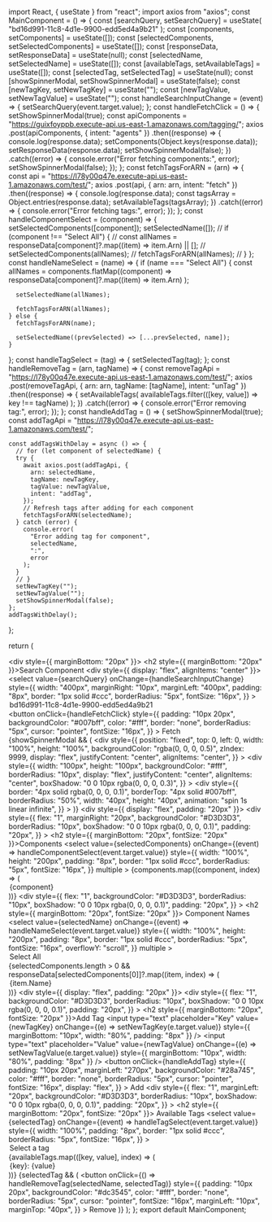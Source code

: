 import React, { useState } from "react";
import axios from "axios";
const MainComponent = () => {
  const [searchQuery, setSearchQuery] = useState(
    "bd16d991-11c8-4d1e-9900-edd5ed4a9b21"
  );
  const [components, setComponents] = useState([]);
  const [selectedComponents, setSelectedComponents] = useState([]);
  const [responseData, setResponseData] = useState(null);
  const [selectedName, setSelectedName] = useState([]);
  const [availableTags, setAvailableTags] = useState([]);
  const [selectedTag, setSelectedTag] = useState(null);
  const [showSpinnerModal, setShowSpinnerModal] = useState(false);
  const [newTagKey, setNewTagKey] = useState("");
  const [newTagValue, setNewTagValue] = useState("");
  const handleSearchInputChange = (event) => {
    setSearchQuery(event.target.value);
  };
  const handleFetchClick = () => {
    setShowSpinnerModal(true);
    const apiComponents =
      "https://guixfoyppb.execute-api.us-east-1.amazonaws.com/tagging/";
    axios
      .post(apiComponents, { intent: "agents" })
      .then((response) => {
        console.log(response.data);
        setComponents(Object.keys(response.data));
        setResponseData(response.data);
        setShowSpinnerModal(false);
      })
      .catch((error) => {
        console.error("Error fetching components:", error);
        setShowSpinnerModal(false);
      });
  };
  const fetchTagsForARN = (arn) => {
    const api = "https://l78y00q47e.execute-api.us-east-1.amazonaws.com/test/";
    axios
      .post(api, { arn: arn, intent: "fetch" })
      .then((response) => {
        console.log(response.data);
        const tagsArray = Object.entries(response.data);
        setAvailableTags(tagsArray);
      })
      .catch((error) => {
        console.error("Error fetching tags:", error);
      });
  };
  const handleComponentSelect = (component) => {
    setSelectedComponents([component]);
    setSelectedName([]);
    // if (component !== "Select All") {
    //   const allNames = responseData[component]?.map((item) => item.Arn) || [];
    //   setSelectedComponents(allNames);
    //   fetchTagsForARN(allNames);
    // }
  };
  const handleNameSelect = (name) => {
    if (name === "Select All") {
      const allNames = components.flatMap((component) =>
        responseData[component]?.map((item) => item.Arn)
      );

      setSelectedName(allNames);

      fetchTagsForARN(allNames);
    } else {
      fetchTagsForARN(name);

      setSelectedName((prevSelected) => [...prevSelected, name]);
    }
  };
  const handleTagSelect = (tag) => {
    setSelectedTag(tag);
  };
  const handleRemoveTag = (arn, tagName) => {
    const removeTagApi =
      "https://l78y00q47e.execute-api.us-east-1.amazonaws.com/test/";
    axios
      .post(removeTagApi, { arn: arn, tagName: [tagName], intent: "unTag" })
      .then((response) => {
        setAvailableTags(
          availableTags.filter(([key, value]) => key !== tagName)
        );
      })
      .catch((error) => {
        console.error("Error removing tag:", error);
      });
  };
  const handleAddTag = () => {
    setShowSpinnerModal(true);
    const addTagApi =
      "https://l78y00q47e.execute-api.us-east-1.amazonaws.com/test/";

    const addTagsWithDelay = async () => {
      // for (let component of selectedName) {
      try {
        await axios.post(addTagApi, {
          arn: selectedName,
          tagName: newTagKey,
          tagValue: newTagValue,
          intent: "addTag",
        });
        // Refresh tags after adding for each component
        fetchTagsForARN(selectedName);
      } catch (error) {
        console.error(
          "Error adding tag for component",
          selectedName,
          ":",
          error
        );
      }
      // }
      setNewTagKey("");
      setNewTagValue("");
      setShowSpinnerModal(false);
    };
    addTagsWithDelay();
  };

  return (
    <div>
      <div style={{ marginBottom: "20px" }}>
        <h2 style={{ marginBottom: "20px" }}>Search Component</h2>
        <div style={{ display: "flex", alignItems: "center" }}>
          <select
            value={searchQuery}
            onChange={handleSearchInputChange}
            style={{
              width: "400px",
              marginRight: "10px",
              marginLeft: "400px",
              padding: "8px",
              border: "1px solid #ccc",
              borderRadius: "5px",
              fontSize: "16px",
            }}
          >
            <option value="bd16d991-11c8-4d1e-9900-edd5ed4a9b21">
              bd16d991-11c8-4d1e-9900-edd5ed4a9b21
            </option>
          </select>
          <button
            onClick={handleFetchClick}
            style={{
              padding: "10px 20px",
              backgroundColor: "#007bff",
              color: "#fff",
              border: "none",
              borderRadius: "5px",
              cursor: "pointer",
              fontSize: "16px",
            }}
          >
            Fetch
          </button>
        </div>
      </div>
      {showSpinnerModal && (
        <div
          style={{
            position: "fixed",
            top: 0,
            left: 0,
            width: "100%",
            height: "100%",
            backgroundColor: "rgba(0, 0, 0, 0.5)",
            zIndex: 9999,
            display: "flex",
            justifyContent: "center",
            alignItems: "center",
          }}
        >
          <div
            style={{
              width: "100px",
              height: "100px",
              backgroundColor: "#fff",
              borderRadius: "10px",
              display: "flex",
              justifyContent: "center",
              alignItems: "center",
              boxShadow: "0 0 10px rgba(0, 0, 0, 0.3)",
            }}
          >
            <div
              style={{
                border: "4px solid rgba(0, 0, 0, 0.1)",
                borderTop: "4px solid #007bff",
                borderRadius: "50%",
                width: "40px",
                height: "40px",
                animation: "spin 1s linear infinite",
              }}
            ></div>
          </div>
        </div>
      )}
      <div style={{ display: "flex", padding: "20px" }}>
        <div
          style={{
            flex: "1",
            marginRight: "20px",
            backgroundColor: "#D3D3D3",
            borderRadius: "10px",
            boxShadow: "0 0 10px rgba(0, 0, 0, 0.1)",
            padding: "20px",
          }}
        >
          <h2 style={{ marginBottom: "20px", fontSize: "20px" }}>Components</h2>
          <select
            value={selectedComponents}
            onChange={(event) => handleComponentSelect(event.target.value)}
            style={{
              width: "100%",
              height: "200px",
              padding: "8px",
              border: "1px solid #ccc",
              borderRadius: "5px",
              fontSize: "16px",
            }}
            multiple
          >
            {components.map((component, index) => (
              <option key={index} value={component}>
                {component}
              </option>
            ))}
          </select>
        </div>
        <div
          style={{
            flex: "1",
            backgroundColor: "#D3D3D3",
            borderRadius: "10px",
            boxShadow: "0 0 10px rgba(0, 0, 0, 0.1)",
            padding: "20px",
          }}
        >
          <h2 style={{ marginBottom: "20px", fontSize: "20px" }}>
            Component Names
          </h2>
          <select
            value={selectedName}
            onChange={(event) => handleNameSelect(event.target.value)}
            style={{
              width: "100%",
              height: "200px",
              padding: "8px",
              border: "1px solid #ccc",
              borderRadius: "5px",
              fontSize: "16px",
              overflowY: "scroll",
            }}
            multiple
          >
            <option value="Select All" type="checkbox">
              Select All
            </option>
            {selectedComponents.length > 0 &&
              responseData[selectedComponents[0]]?.map((item, index) => (
                <option key={index} value={item.Arn}>
                  {item.Name}
                </option>
              ))}
          </select>
        </div>
      </div>
      <div style={{ display: "flex", padding: "20px" }}>
        <div
          style={{
            flex: "1",
            backgroundColor: "#D3D3D3",
            borderRadius: "10px",
            boxShadow: "0 0 10px rgba(0, 0, 0, 0.1)",
            padding: "20px",
          }}
        >
          <h2 style={{ marginBottom: "20px", fontSize: "20px" }}>Add Tag</h2>
          <input
            type="text"
            placeholder="Key"
            value={newTagKey}
            onChange={(e) => setNewTagKey(e.target.value)}
            style={{ marginBottom: "10px", width: "80%", padding: "8px" }}
          />
          <input
            type="text"
            placeholder="Value"
            value={newTagValue}
            onChange={(e) => setNewTagValue(e.target.value)}
            style={{ marginBottom: "10px", width: "80%", padding: "8px" }}
          />
          <button
            onClick={handleAddTag}
            style={{
              padding: "10px 20px",
              marginLeft: "270px",
              backgroundColor: "#28a745",
              color: "#fff",
              border: "none",
              borderRadius: "5px",
              cursor: "pointer",
              fontSize: "16px",
              display: "flex",
            }}
          >
            Add
          </button>
        </div>
        <div
          style={{
            flex: "1",
            marginLeft: "20px",
            backgroundColor: "#D3D3D3",
            borderRadius: "10px",
            boxShadow: "0 0 10px rgba(0, 0, 0, 0.1)",
            padding: "20px",
          }}
        >
          <h2 style={{ marginBottom: "20px", fontSize: "20px" }}>
            Available Tags
          </h2>
          <select
            value={selectedTag}
            onChange={(event) => handleTagSelect(event.target.value)}
            style={{
              width: "100%",
              padding: "8px",
              border: "1px solid #ccc",
              borderRadius: "5px",
              fontSize: "16px",
            }}
          >
            <option value="">Select a tag</option>
            {availableTags.map(([key, value], index) => (
              <option key={index} value={key}>
                {key}: {value}
              </option>
            ))}
          </select>
          {selectedTag && (
            <button
              onClick={() => handleRemoveTag(selectedName, selectedTag)}
              style={{
                padding: "10px 20px",
                backgroundColor: "#dc3545",
                color: "#fff",
                border: "none",
                borderRadius: "5px",
                cursor: "pointer",
                fontSize: "16px",
                marginLeft: "10px",
                marginTop: "40px",
              }}
            >
              Remove
            </button>
          )}
        </div>
      </div>
    </div>
  );
};
export default MainComponent;
